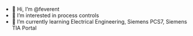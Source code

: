 - 👋 Hi, I’m @feverent
- 👀 I’m interested in process controls
- 🌱 I’m currently learning Electrical Engineering, Siemens PCS7, Siemens TIA Portal
<!---
feverent/feverent is a ✨ special ✨ repository because its `README.md` (this file) appears on your GitHub profile.
You can click the Preview link to take a look at your changes.
--->
